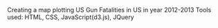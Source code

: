 Creating a map plotting US Gun Fatalities in US in year 2012-2013
Tools used: HTML, CSS, JavaScript(d3.js), JQuery
